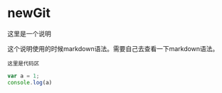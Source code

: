 # newGit

这里是一个说明

这个说明使用的时候markdown语法。需要自己去查看一下markdown语法。



`这里是代码区`

```js
var a = 1;
console.log(a)
```

